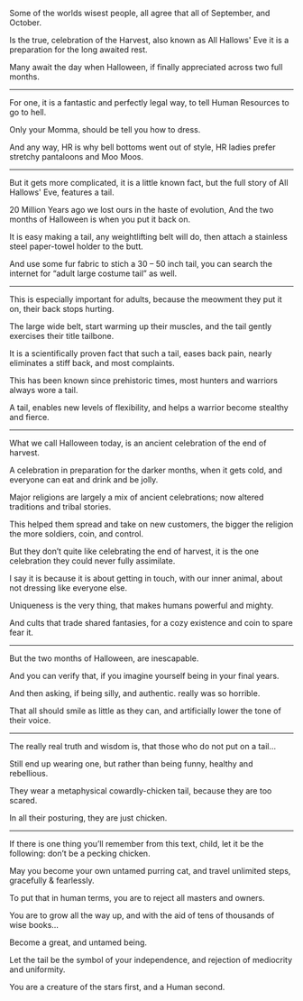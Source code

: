 Some of the worlds wisest people,
all agree that all of September, and October.

Is the true, celebration of the Harvest, also known as All Hallows' Eve
it is a preparation for the long awaited rest.

Many await the day when Halloween,
if finally appreciated across two full months.

---

For one, it is a fantastic and perfectly legal way,
to tell Human Resources to go to hell.

Only your Momma,
should be tell you how to dress.

And any way, HR is why bell bottoms went out of style,
HR ladies prefer stretchy pantaloons and Moo Moos.

---

But it gets more complicated, it is a little known fact,
but the full story of All Hallows' Eve, features a tail.

20 Million Years ago we lost ours in the haste of evolution,
And the two months of Halloween is when you put it back on.

It is easy making a tail, any weightlifting belt will do,
then attach a stainless steel paper-towel holder to the butt.

And use some fur fabric to stich a 30 – 50 inch tail,
you can search the internet for “adult large costume tail” as well.

---

This is especially important for adults,
because the meowment they put it on, their back stops hurting.

The large wide belt, start warming up their muscles,
and the tail gently exercises their title tailbone.

It is a scientifically proven fact that such a tail,
eases back pain, nearly eliminates a stiff back, and most complaints.

This has been known since prehistoric times,
most hunters and warriors always wore a tail.

A tail, enables new levels of flexibility,
and helps a warrior become stealthy and fierce.

---

What we call Halloween today,
is an ancient celebration of the end of harvest.

A celebration in preparation for the darker months,
when it gets cold, and everyone can eat and drink and be jolly.

Major religions are largely a mix of ancient celebrations;
now altered traditions and tribal stories.

This helped them spread and take on new customers,
the bigger the religion the more soldiers, coin, and control.

But they don’t quite like celebrating the end of harvest,
it is the one celebration they could never fully assimilate.

I say it is because it is about getting in touch,
with our inner animal, about not dressing like everyone else.

Uniqueness is the very thing,
that makes humans powerful and mighty.

And cults that trade shared fantasies,
for a cozy existence and coin to spare fear it.

---

But the two months of Halloween,
are inescapable.

And you can verify that,
if you imagine yourself being in your final years.

And then asking, if being silly, and authentic.
really was so horrible.

That all should smile as little as they can,
and artificially lower the tone of their voice.

---

The really real truth and wisdom is,
that those who do not put on a tail...

Still end up wearing one,
but rather than being funny, healthy and rebellious.

They wear a metaphysical cowardly-chicken tail,
because they are too scared.

In all their posturing,
they are just chicken.

---

If there is one thing you’ll remember from this text, child,
let it be the following: don’t be a pecking chicken.

May you become your own untamed purring cat,
and travel unlimited steps, gracefully & fearlessly.

To put that in human terms,
you are to reject all masters and owners.

You are to grow all the way up,
and with the aid of tens of thousands of wise books…

Become a great,
and untamed being.

Let the tail be the symbol of your independence,
and rejection of mediocrity and uniformity.

You are a creature of the stars first,
and a Human second.
